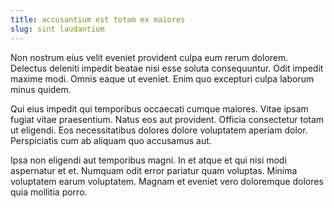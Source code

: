 ```yaml
---
title: accusantium est totam ex maiores
slug: sint laudantium
---
```


Non nostrum eius velit eveniet provident culpa eum rerum dolorem. Delectus deleniti impedit beatae nisi esse soluta consequuntur. Odit impedit maxime modi. Omnis eaque ut eveniet. Enim quo excepturi culpa laborum minus quidem.

Qui eius impedit qui temporibus occaecati cumque maiores. Vitae ipsam fugiat vitae praesentium. Natus eos aut provident. Officia consectetur totam ut eligendi. Eos necessitatibus dolores dolore voluptatem aperiam dolor. Perspiciatis cum ab aliquam quo accusamus aut.

Ipsa non eligendi aut temporibus magni. In et atque et qui nisi modi aspernatur et et. Numquam odit error pariatur quam voluptas. Minima voluptatem earum voluptatem. Magnam et eveniet vero doloremque dolores quia mollitia porro.
